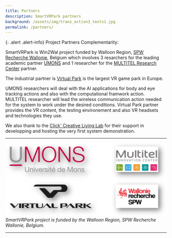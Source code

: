 ```yaml
---
title: Partners
description: SmartVRPark partners
background: /assets/img/trans_action3_tests1.jpg
permalink: /partners/
---
```


{: .alert .alert-info}
Project Partners Complementarity:

SmartVRPark is Win2Wal project funded by Walloon Region, [SPW Recherche Wallonie](https://recherche-technologie.wallonie.be/fr/menu/acteurs-institutionnels/service-public-de-wallonie-services-en-charge-de-la-recherche-et-des-technologies/departement-de-la-recherche-et-du-developpement-technologique/direction-des-programmes-de-recherche/le-programme-win2wal/appel-2020/index.html), Belgium which involves 3 resarchers for the leading academic partner [UMONS](https://www.google.com) and 1 researcher for the [MULTITEL Research Center](https://www.multitel.be/) partner. 

The industrial partner is [Virtual Park](https://www.virtualpark.eu/research/) is the largest VR game park in Europe. 

UMONS researchers will deal with the AI applications for body and eye tracking actions and also with the computational framwork action. MULTITEL researcher will lead the wireless communication action needed for the system to work under the desired conditions. Virtual Park partner provides the VR content, the testing environement and also VR headsets and technologies they use. 

We also thank to the [Click' Creative Living Lab](https://clicklivinglab.org/) for their support in developping and hosting the very first system demonstration. 

---

![Project partners](https://raw.githubusercontent.com/numediart/SmartVRPark/main/assets/img/smartvr_partners.jpg)
_SmartVRPark project is funded by the Walloon Region, SPW Recherche Wallonie, Belgium._

---
